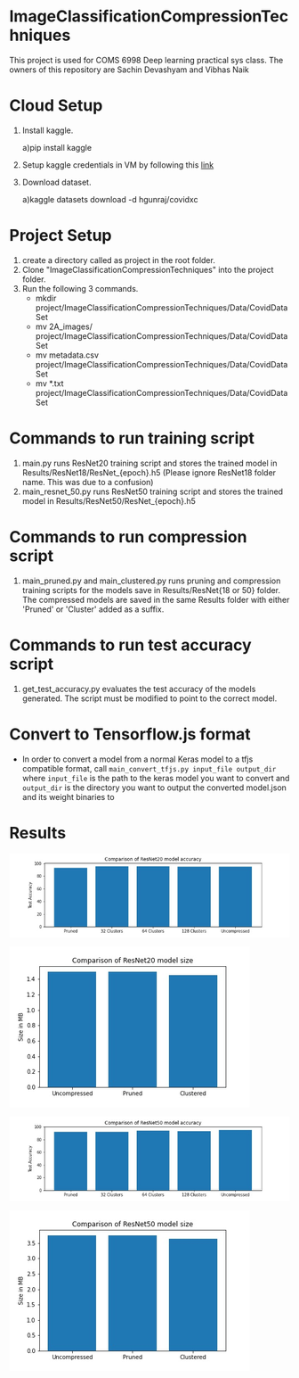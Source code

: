 # ImageClassificationCompressionTechniques
This project is used for COMS 6998 Deep learning practical sys class. The owners of this repository are Sachin Devashyam and Vibhas Naik

# Cloud Setup
1) Install kaggle.

    a)pip install kaggle
  
2) Setup kaggle credentials in VM by following this [link](https://adityashrm21.github.io/Setting-Up-Kaggle/)

3) Download dataset.

    a)kaggle datasets download -d hgunraj/covidxc
    
# Project Setup

1) create a directory called as project in the root folder.
2) Clone "ImageClassificationCompressionTechniques" into the project folder.
3) Run the following 3 commands.
    - mkdir project/ImageClassificationCompressionTechniques/Data/CovidDataSet
    - mv 2A_images/ project/ImageClassificationCompressionTechniques/Data/CovidDataSet
    - mv metadata.csv project/ImageClassificationCompressionTechniques/Data/CovidDataSet
    - mv *.txt project/ImageClassificationCompressionTechniques/Data/CovidDataSet

# Commands to run training script

1) main.py runs ResNet20 training script and stores the trained model in Results/ResNet18/ResNet_{epoch}.h5 (Please ignore ResNet18 folder name. This was due to a confusion)
2) main_resnet_50.py runs ResNet50 training script and stores the trained model in Results/ResNet50/ResNet_{epoch}.h5

# Commands to run compression script

1) main_pruned.py and main_clustered.py runs pruning and compression training scripts for the models save in Results/ResNet{18 or 50} folder. The compressed models are saved in the same Results folder with either 'Pruned' or 'Cluster' added as a suffix.

# Commands to run test accuracy script

1) get_test_accuracy.py evaluates the test accuracy of the models generated. The script must be modified to point to the correct model.

# Convert to Tensorflow.js format
- In order to convert a model from a normal Keras model to a tfjs compatible format, call `main_convert_tfjs.py input_file output_dir` where `input_file` is the path to the keras model you want to convert and `output_dir` is the directory you want to output the converted model.json and its weight binaries to

# Results

![ResNet20ModelTestAccuracy](Results/Graphs/ResNet20ModelAccuracy.jpg?raw=true "Resnet20 Model Test Accuracy")

![ResNet20ModelTestAccuracy](Results/Graphs/ResNet20ModelSize.jpg?raw=true "Resnet20 Model Size comparison")

![ResNet20ModelTestAccuracy](Results/Graphs/ResNet50ModelAccuracy.jpg?raw=true "Resnet50 Model Accuracy Comparison")

![ResNet20ModelTestAccuracy](Results/Graphs/ResNet50ModelSize.jpg?raw=true "Resnet50 Model Size comparison")
